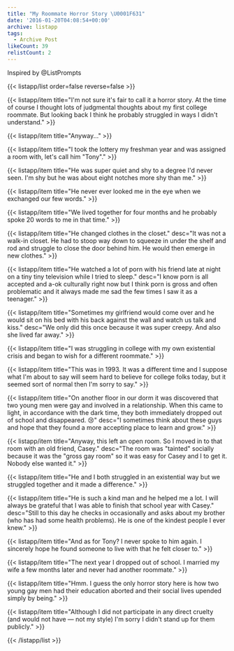 ```yaml
---
title: "My Roommate Horror Story \U0001F631"
date: '2016-01-20T04:08:54+00:00'
archive: listapp
tags: 
  - Archive Post
likeCount: 39
relistCount: 2
---
```


Inspired by @ListPrompts

<!--more-->

{{< listapp/list order=false reverse=false >}}

   {{< listapp/item title="I'm not sure it's fair to call it a horror story. At the time of course I thought lots of judgmental thoughts about my first college roommate. But looking back I think he probably struggled in ways I didn't understand." >}}

   {{< listapp/item title="Anyway..." >}}

   {{< listapp/item title="I took the lottery my freshman year and was assigned a room with, let's call him \"Tony\"." >}}

   {{< listapp/item title="He was super quiet and shy to a degree I'd never seen. I'm shy but he was about eight notches more shy than me." >}}

   {{< listapp/item title="He never ever looked me in the eye when we exchanged our few words." >}}

   {{< listapp/item title="We lived together for four months and he probably spoke 20 words to me in that time." >}}

   {{< listapp/item title="He changed clothes in the closet."
      desc="It was not a walk-in closet. He had to stoop way down to squeeze in under the shelf and rod and struggle to close the door behind him. He would then emerge in new clothes." >}}

   {{< listapp/item title="He watched a lot of porn with his friend late at night on a tiny tiny television while I tried to sleep."
      desc="I know porn is all accepted and a-ok culturally right now but I think porn is gross and often problematic and it always made me sad the few times I saw it as a teenager." >}}

   {{< listapp/item title="Sometimes my girlfriend would come over and he would sit on his bed with his back against the wall and watch us talk and kiss."
      desc="We only did this once because it was super creepy. And also she lived far away." >}}

   {{< listapp/item title="I was struggling in college with my own existential crisis and began to wish for a different roommate." >}}

   {{< listapp/item title="This was in 1993. It was a different time and I suppose what I'm about to say will seem hard to believe for college folks today, but it seemed sort of normal then I'm sorry to say." >}}

   {{< listapp/item title="On another floor in our dorm it was discovered that two young men were gay and involved in a relationship. When this came to light, in accordance with the dark time, they both immediately dropped out of school and disappeared. 😢"
      desc="I sometimes think about these guys and hope that they found a more accepting place to learn and grow." >}}

   {{< listapp/item title="Anyway, this left an open room. So I moved in to that room with an old friend, Casey."
      desc="The room was \"tainted\" socially because it was the \"gross gay room\" so it was easy for Casey and I to get it. Nobody else wanted it." >}}

   {{< listapp/item title="He and I both struggled in an existential way but we struggled together and it made a difference." >}}

   {{< listapp/item title="He is such a kind man and he helped me a lot. I will always be grateful that I was able to finish that school year with Casey."
      desc="Still to this day he checks in occasionally and asks about my brother (who has had some health problems). He is one of the kindest people I ever knew." >}}

   {{< listapp/item title="And as for Tony? I never spoke to him again. I sincerely hope he found someone to live with that he felt closer to." >}}

   {{< listapp/item title="The next year I dropped out of school. I married my wife a few months later and never had another roommate." >}}

   {{< listapp/item title="Hmm. I guess the only horror story here is how two young gay men had their education aborted and their social lives upended simply by being." >}}

   {{< listapp/item title="Although I did not participate in any direct cruelty (and would not have — not my style) I'm sorry I didn't stand up for them publicly." >}}

{{< /listapp/list >}}
